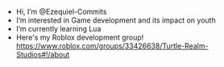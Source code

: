 - Hi, I’m @Ezequiel-Commits
- I’m interested in Game development and its impact on youth
- I’m currently learning Lua
- Here's my Roblox development group! https://www.roblox.com/groups/33426638/Turtle-Realm-Studios#!/about
  
<!---
Ezequiel-Commits/Ezequiel-Commits is a ✨ special ✨ repository because its `README.md` (this file) appears on your GitHub profile.
You can click the Preview link to take a look at your changes.
--->
